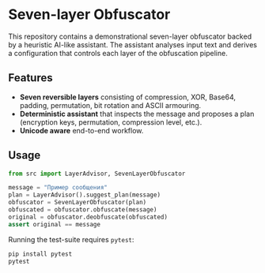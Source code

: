 # Seven-layer Obfuscator

This repository contains a demonstrational seven-layer obfuscator backed by a
heuristic AI-like assistant.  The assistant analyses input text and derives a
configuration that controls each layer of the obfuscation pipeline.

## Features

- **Seven reversible layers** consisting of compression, XOR, Base64, padding,
  permutation, bit rotation and ASCII armouring.
- **Deterministic assistant** that inspects the message and proposes a plan
  (encryption keys, permutation, compression level, etc.).
- **Unicode aware** end-to-end workflow.

## Usage

```python
from src import LayerAdvisor, SevenLayerObfuscator

message = "Пример сообщения"
plan = LayerAdvisor().suggest_plan(message)
obfuscator = SevenLayerObfuscator(plan)
obfuscated = obfuscator.obfuscate(message)
original = obfuscator.deobfuscate(obfuscated)
assert original == message
```

Running the test-suite requires `pytest`:

```bash
pip install pytest
pytest
```
